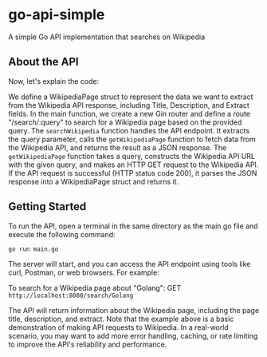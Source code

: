 # go-api-simple
A simple Go API implementation that searches on Wikipedia

## About the API

Now, let's explain the code:

We define a WikipediaPage struct to represent the data we want to extract from the Wikipedia API response, including Title, Description, and Extract fields.
In the main function, we create a new Gin router and define a route "/search/:query" to search for a Wikipedia page based on the provided query.
The `searchWikipedia` function handles the API endpoint. It extracts the query parameter, calls the `getWikipediaPage` function to fetch data from the Wikipedia API, and returns the result as a JSON response.
The `getWikipediaPage` function takes a query, constructs the Wikipedia API URL with the given query, and makes an HTTP GET request to the Wikipedia API.
If the API request is successful (HTTP status code 200), it parses the JSON response into a WikipediaPage struct and returns it.

## Getting Started

To run the API, open a terminal in the same directory as the main.go file and execute the following command:

```bash
go run main.go
```

The server will start, and you can access the API endpoint using tools like curl, Postman, or web browsers. For example:

To search for a Wikipedia page about "Golang": GET `http://localhost:8080/search/Golang`

The API will return information about the Wikipedia page, including the page title, description, and extract. Note that the example above is a basic demonstration of making API requests to Wikipedia. In a real-world scenario, you may want to add more error handling, caching, or rate limiting to improve the API's reliability and performance.

